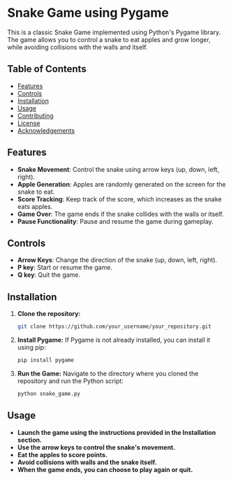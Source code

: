 # Snake Game using Pygame

This is a classic Snake Game implemented using Python's Pygame library. The game allows you to control a snake to eat apples and grow longer, while avoiding collisions with the walls and itself.

## Table of Contents

- [Features](#features)
- [Controls](#controls)
- [Installation](#installation)
- [Usage](#usage)
- [Contributing](#contributing)
- [License](#license)
- [Acknowledgements](#acknowledgements)

## Features

- **Snake Movement**: Control the snake using arrow keys (up, down, left, right).
- **Apple Generation**: Apples are randomly generated on the screen for the snake to eat.
- **Score Tracking**: Keep track of the score, which increases as the snake eats apples.
- **Game Over**: The game ends if the snake collides with the walls or itself.
- **Pause Functionality**: Pause and resume the game during gameplay.

## Controls

- **Arrow Keys**: Change the direction of the snake (up, down, left, right).
- **P key**: Start or resume the game.
- **Q key**: Quit the game.

## Installation

1. **Clone the repository:**

   ```bash
   git clone https://github.com/your_username/your_repository.git

2. **Install Pygame:**
   If Pygame is not already installed, you can install it using pip:
   ```bash
   pip install pygame

3. **Run the Game:**
   Navigate to the directory where you cloned the repository and run the Python script:
   ```bash
   python snake_game.py

## Usage

- **Launch the game using the instructions provided in the Installation section.**
- **Use the arrow keys to control the snake's movement.**
- **Eat the apples to score points.**
- **Avoid collisions with walls and the snake itself.**
- **When the game ends, you can choose to play again or quit.**





